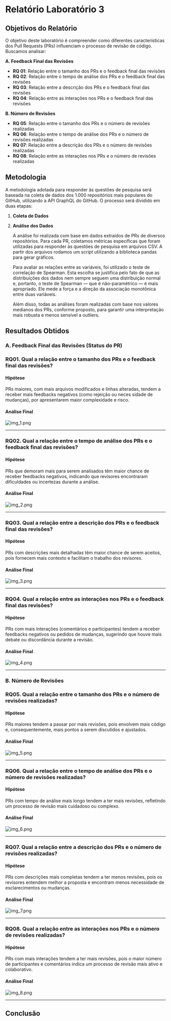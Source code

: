 # Relatório Laboratório 3

## Objetivos do Relatório

O objetivo deste laboratório é compreender como diferentes características dos Pull Requests (PRs) influenciam o processo de revisão de código. Buscamos
analisar:

**A. Feedback Final das Revisões**

- **RQ 01**: Relação entre o tamanho dos PRs e o feedback final das revisões
- **RQ 02**: Relação entre o tempo de análise dos PRs e o feedback final das revisões
- **RQ 03**: Relação entre a descrição dos PRs e o feedback final das revisões
- **RQ 04**: Relação entre as interações nos PRs e o feedback final das revisões

**B. Número de Revisões**

- **RQ 05**: Relação entre o tamanho dos PRs e o número de revisões realizadas
- **RQ 06**: Relação entre o tempo de análise dos PRs e o número de revisões realizadas
- **RQ 07**: Relação entre a descrição dos PRs e o número de revisões realizadas
- **RQ 08**: Relação entre as interações nos PRs e o número de revisões realizadas

## Metodologia

A metodologia adotada para responder às questões de pesquisa será baseada na coleta de dados dos 1.000 repositórios mais populares do
GitHub, utilizando a API GraphQL do GitHub. O processo será dividido em duas etapas:

1. **Coleta de Dados**

2. **Análise dos Dados**

   A análise foi realizada com base em dados extraídos de PRs de diversos repositórios. Para cada PR, coletamos métricas específicas que foram utilizadas para responder às questões de pesquisa em arquivos CSV. A partir dos arquivos rodamos um script utilizando a biblioteca pandas para gerar gráficos.

   Para avaliar as relações entre as variáveis, foi utilizado o teste de correlação de Spearman. Esta escolha se justifica pelo fato de que as distribuições dos dados nem sempre seguem uma distribuição normal e, portanto, o teste de Spearman — que é não-paramétrico — é mais apropriado. Ele mede a força e a direção da associação monotônica entre duas variáveis.

   Além disso, todas as análises foram realizadas com base nos valores medianos dos PRs, conforme proposto, para garantir uma interpretação mais robusta e menos sensível a outliers.

## Resultados Obtidos

### **A. Feedback Final das Revisões (Status do PR)**

### **RQ01. Qual a relação entre o tamanho dos PRs e o feedback final das revisões?**

#### **Hipótese**

PRs maiores, com mais arquivos modificados e linhas alteradas, tendem a receber mais feedbacks negativos (como rejeição ou neces
sidade de mudanças), por apresentarem maior complexidade e risco.

#### **Análise Final**

![img_1.png](assets/rq1.png)

---

### **RQ02. Qual a relação entre o tempo de análise dos PRs e o feedback final das revisões?**

#### **Hipótese**

PRs que demoram mais para serem analisados têm maior chance de receber feedbacks negativos, indicando que revisores encontraram dificuldades ou incertezas durante a análise.

#### **Análise Final**

![img_2.png](assets/rq2.png)

---

### **RQ03. Qual a relação entre a descrição dos PRs e o feedback final das revisões?**

#### **Hipótese**

PRs com descrições mais detalhadas têm maior chance de serem aceitos, pois fornecem mais contexto e facilitam o trabalho dos revisores.

#### **Análise Final**

![img_3.png](assets/rq3.png)

---

### **RQ04. Qual a relação entre as interações nos PRs e o feedback final das revisões?**

#### **Hipótese**

PRs com mais interações (comentários e participantes) tendem a receber feedbacks negativos ou pedidos de mudanças, sugerindo que houve mais debate ou discordância durante a revisão.

#### **Análise Final**

![img_4.png](assets/rq4.png)

---

### **B. Número de Revisões**

### **RQ05. Qual a relação entre o tamanho dos PRs e o número de revisões realizadas?**

#### **Hipótese**

PRs maiores tendem a passar por mais revisões, pois envolvem mais código e, consequentemente, mais pontos a serem discutidos e ajustados.

#### **Análise Final**

![img_5.png](assets/rq5.png)

---

### **RQ06. Qual a relação entre o tempo de análise dos PRs e o número de revisões realizadas?**

#### **Hipótese**

PRs com tempo de análise mais longo tendem a ter mais revisões, refletindo um processo de revisão mais cuidadoso ou complexo.

#### **Análise Final**

![img_6.png](assets/rq6.png)

---

### **RQ07. Qual a relação entre a descrição dos PRs e o número de revisões realizadas?**

#### **Hipótese**

PRs com descrições mais completas tendem a ter menos revisões, pois os revisores entendem melhor a proposta e encontram menos necessidade de esclarecimentos ou mudanças.

#### **Análise Final**

![img_7.png](assets/rq7.png)

---

### **RQ08. Qual a relação entre as interações nos PRs e o número de revisões realizadas?**

#### **Hipótese**

PRs com mais interações tendem a ter mais revisões, pois o maior número de participantes e comentários indica um processo de revisão mais ativo e colaborativo.

#### **Análise Final**

![img_8.png](assets/rq8.png)

---

## **Conclusão**
